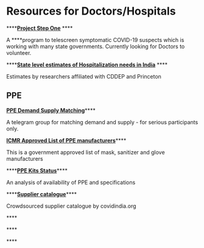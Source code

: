 # Resources for Doctors/Hospitals

\*\*\*\*[**Project Step One**](https://www.projectstepone.org/) ****

A ****program to telescreen symptomatic COVID-19 suspects which is working with many state governments. Currently looking for Doctors to volunteer. 

\*\*\*\*[**State level estimates of Hospitalization needs in India**](https://cddep.org/wp-content/uploads/2020/04/Covid.state_.hosp_3Apr2020.pdf) ****

Estimates by researchers affiliated with CDDEP and Princeton

## **PPE**

[**PPE Demand Supply Matching**](https://t.me/joinchat/PjzpJhy56B3N1sINXkyKBw)\*\*\*\*

A telegram group for matching demand and supply - for serious participants only. 

[**ICMR Approved List of PPE manufacturers**](https://drive.google.com/file/d/1BUzj89_pQdtUpQ1wPTrmAJkO3aFqmTvE/view)\*\*\*\*

This is a government approved list of mask, sanitizer and glove manufacturers

\*\*\*\*[**PPE Kits Status**](https://drive.google.com/file/d/1Wz2KDR-y6BFTz3TNte0Ifohxqlw1ymw4/view)\*\*\*\*

An analysis of availability of PPE and specifications

\*\*\*\*[**Supplier catalogue**](https://airtable.com/shrCKnk7easkiJMO4/tblI3dadTtpoeUzYF?blocks=hide)\*\*\*\*

Crowdsourced supplier catalogue by covidindia.org

\*\*\*\*

\*\*\*\*

\*\*\*\*





